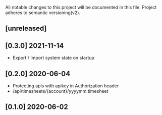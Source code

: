 All notable changes to this project will be documented in
this file. Project adheres to semantic versioning(v2).

## [unreleased]


## [0.3.0] 2021-11-14

- Export / Import system state on startup


## [0.2.0] 2020-06-04

- Protecting apis with apikey in Authorization header
- /api/timesheets/{account}/yyyymm.timesheet


## [0.1.0] 2020-06-02

